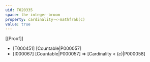```yaml
---
uid: T020335
space: the-integer-broom
property: cardinality-<-mathfrak(c)
value: true
---
```

[[Proof]]

* [T000451] [Countable|P000057]
* [I000067] [Countable|P000057] => [Cardinality < $\mathfrak(c)$|P000058]

